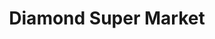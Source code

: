 ---
title: "Diamond Super Market"
url: /karachi/diamond-super-market-nazimabad-3/
shop: Supermarkt
---